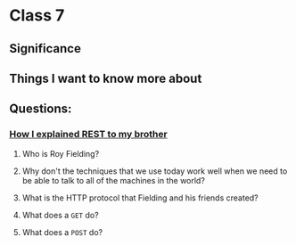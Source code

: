# Class 7

## Significance



## Things I want to know more about



## Questions:

### [How I explained REST to my brother](https://gist.github.com/brookr/5977550)

1. Who is Roy Fielding?



2. Why don't the techniques that we use today work well when we need to be able to talk to all of the machines in the world?
3. What is the HTTP protocol that Fielding and his friends created?
4. What does a `GET` do?
5. What does a `POST` do?

